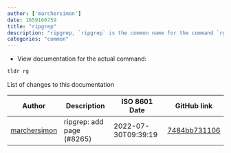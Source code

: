 ```yaml
---
author: ['marchersimon']
date: 1659166759
title: "ripgrep"
description: "ripgrep, `ripgrep` is the common name for the command `rg`."
categories: "common"
---
```

- View documentation for the actual command:

```bash
tldr rg
```
List of changes to this documentation


Author | Description | ISO 8601 Date | GitHub link
------|-----|-----|-----
[marchersimon](mailto:50295997+marchersimon@users.noreply.github.com) | ripgrep: add page (#8265) | 2022-07-30T09:39:19 | [7484bb731106](https://github.com/tldr-pages/tldr/commit/7484bb731106d90a93207f56b974de57d5f25d17)

